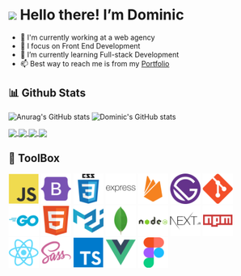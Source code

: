 # <img src="https://raw.githubusercontent.com/MartinHeinz/MartinHeinz/master/wave.gif" width="30px"> Hello there! I’m Dominic
- 🏢 I'm currently working at a web agency
- 👀 I focus on Front End Development
- 🌱 I’m currently learning Full-stack Development
- 📫 Best way to reach me is from my [Portfolio](https://fsdevdom.com)

## 📊 Github Stats

![Anurag's GitHub stats](https://github-readme-stats.vercel.app/api?username=yosabba&bg_color=f5dd90,586ba4,324376&text_color=eff1f3&title_color=58a6ff&icon_color=58a6ff&show_icons=true&count_private=true&hide=stars,prs,issues,contribs)
![Dominic's GitHub stats](https://github-readme-stats.vercel.app/api/top-langs/?username=yosabba&bg_color=f5dd90,586ba4,324376&text_color=eff1f3&title_color=58a6ff&icon_color=58a6ff&layout=compact)

<a href="https://github.com/Yosabba/music-player">
  <img align="center" src="https://github-readme-stats.vercel.app/api/pin/?username=yosabba&bg_color=f5dd90,586ba4,324376&text_color=eff1f3&title_color=58a6ff&icon_color=58a6ff&repo=music-player" />
</a>

<a href="https://github.com/Yosabba/weather-app">
  <img align="center" src="https://github-readme-stats.vercel.app/api/pin/?username=yosabba&bg_color=f5dd90,586ba4,324376&text_color=eff1f3&title_color=58a6ff&icon_color=58a6ff&repo=weather-app" />
</a>

<a href="https://github.com/Yosabba/code-base">
  <img align="center" src="https://github-readme-stats.vercel.app/api/pin/?username=yosabba&bg_color=f5dd90,586ba4,324376&text_color=eff1f3&title_color=58a6ff&icon_color=58a6ff&repo=code-base" />
</a>

<a href="https://github.com/Yosabba/teir1-personal">
  <img align="center" src="https://github-readme-stats.vercel.app/api/pin/?username=yosabba&bg_color=f5dd90,586ba4,324376&text_color=eff1f3&title_color=58a6ff&icon_color=58a6ff&repo=teir1-personal" />
</a>

## 🧰 ToolBox
<img src="https://github.com/devicons/devicon/blob/master/icons/javascript/javascript-original.svg" width="60vw"/> <img 
src="https://github.com/devicons/devicon/blob/master/icons/bootstrap/bootstrap-plain.svg" width="60vw" /> <img 
src="https://github.com/devicons/devicon/blob/master/icons/css3/css3-original-wordmark.svg" width="60vw" /> <img 
src="https://github.com/devicons/devicon/blob/master/icons/express/express-original-wordmark.svg" width="60vw" /> <img 
src="https://github.com/devicons/devicon/blob/master/icons/firebase/firebase-plain.svg" width="60vw" /> <img 
src="https://github.com/devicons/devicon/blob/master/icons/gatsby/gatsby-original.svg" width="60vw" /> <img 
src="https://github.com/devicons/devicon/blob/master/icons/git/git-original.svg" width="60vw" /> <img 
src="https://github.com/devicons/devicon/blob/master/icons/go/go-original-wordmark.svg" width="60vw" /> <img 
src="https://github.com/devicons/devicon/blob/master/icons/html5/html5-original.svg" width="60vw" /> <img 
src="https://github.com/devicons/devicon/blob/master/icons/materialui/materialui-original.svg" width="60vw" /> <img 
src="https://github.com/devicons/devicon/blob/master/icons/mongodb/mongodb-original.svg" width="60vw" /> <img 
src="https://github.com/devicons/devicon/blob/master/icons/nodejs/nodejs-original-wordmark.svg" width="60vw" /> <img 
src="https://github.com/devicons/devicon/blob/master/icons/nextjs/nextjs-original-wordmark.svg" width="60vw" /> <img 
src="https://github.com/devicons/devicon/blob/master/icons/npm/npm-original-wordmark.svg" width="60vw" /> <img 
src="https://github.com/devicons/devicon/blob/master/icons/react/react-original.svg" width="60vw" /> <img 
src="https://github.com/devicons/devicon/blob/master/icons/sass/sass-original.svg" width="60vw" /> <img 
src="https://github.com/devicons/devicon/blob/master/icons/typescript/typescript-original.svg" width="60vw" /> <img 
src="https://github.com/devicons/devicon/blob/master/icons/vuejs/vuejs-original.svg" width="60vw" /> <img 
src="https://github.com/devicons/devicon/blob/master/icons/figma/figma-original.svg" width="60vw" />

<!---
Yosabba/Yosabba is a ✨ special ✨ repository because its `README.md` (this file) appears on your GitHub profile.
You can click the Preview link to take a look at your changes.
--->
